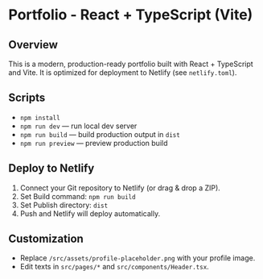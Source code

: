 # Portfolio - React + TypeScript (Vite)

## Overview
This is a modern, production-ready portfolio built with React + TypeScript and Vite.
It is optimized for deployment to Netlify (see `netlify.toml`).

## Scripts
- `npm install`
- `npm run dev` — run local dev server
- `npm run build` — build production output in `dist`
- `npm run preview` — preview production build

## Deploy to Netlify
1. Connect your Git repository to Netlify (or drag & drop a ZIP).
2. Set Build command: `npm run build`
3. Set Publish directory: `dist`
4. Push and Netlify will deploy automatically.

## Customization
- Replace `/src/assets/profile-placeholder.png` with your profile image.
- Edit texts in `src/pages/*` and `src/components/Header.tsx`.

